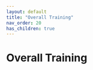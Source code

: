 ```yaml
---
layout: default
title: "Overall Training"
nav_order: 20
has_children: true
---
```

# Overall Training
  
